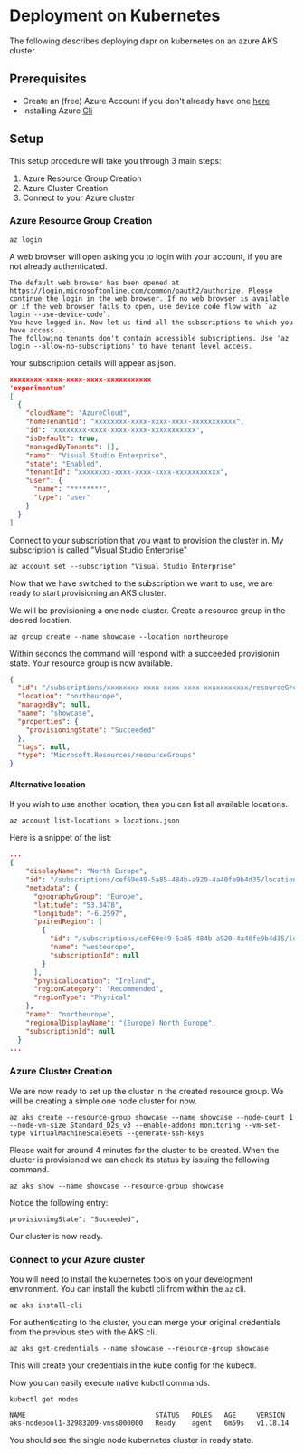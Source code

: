 # Deployment on Kubernetes

The following describes deploying dapr on kubernetes on an azure AKS cluster.

## Prerequisites

* Create an (free) Azure Account if you don't already have one [here](https://azure.microsoft.com/en-us/)
* Installing Azure [Cli](https://docs.microsoft.com/en-us/cli/azure/install-azure-cli)

## Setup

This setup procedure will take you through 3 main steps:

1. Azure Resource Group Creation
2. Azure Cluster Creation
3. Connect to your Azure cluster

### Azure Resource Group Creation

```
az login
```

A web browser will open asking you to login with your account, if you are not already authenticated.

```
The default web browser has been opened at https://login.microsoftonline.com/common/oauth2/authorize. Please continue the login in the web browser. If no web browser is available or if the web browser fails to open, use device code flow with `az login --use-device-code`.
You have logged in. Now let us find all the subscriptions to which you have access...
The following tenants don't contain accessible subscriptions. Use 'az login --allow-no-subscriptions' to have tenant level access.
```

Your subscription details will appear as json.

```json
xxxxxxxx-xxxx-xxxx-xxxx-xxxxxxxxxxx
'experimentum'
[
  {
    "cloudName": "AzureCloud",
    "homeTenantId": "xxxxxxxx-xxxx-xxxx-xxxx-xxxxxxxxxxx",
    "id": "xxxxxxxx-xxxx-xxxx-xxxx-xxxxxxxxxxx",
    "isDefault": true,
    "managedByTenants": [],
    "name": "Visual Studio Enterprise",
    "state": "Enabled",
    "tenantId": "xxxxxxxx-xxxx-xxxx-xxxx-xxxxxxxxxxx",
    "user": {
      "name": "********",
      "type": "user"
    }
  }
]
```

Connect to your subscription that you want to provision the cluster in. My subscription is called "Visual Studio Enterprise"

```
az account set --subscription "Visual Studio Enterprise"
```

Now that we have switched to the subscription we want to use, we are ready to start provisioning an AKS cluster.

We will be provisioning a one node cluster.
Create a resource group in the desired location.

```
az group create --name showcase --location northeurope
```

Within seconds the command will respond with a succeeded provisionin state. Your resource group is now available.

```json
{
  "id": "/subscriptions/xxxxxxxx-xxxx-xxxx-xxxx-xxxxxxxxxxx/resourceGroups/showcase",
  "location": "northeurope",
  "managedBy": null,
  "name": "showcase",
  "properties": {
    "provisioningState": "Succeeded"
  },
  "tags": null,
  "type": "Microsoft.Resources/resourceGroups"
}
```

#### Alternative location

If you wish to use another location, then you can list all available locations.

```
az account list-locations > locations.json
```

Here is a snippet of the list:

```json
...
{
    "displayName": "North Europe",
    "id": "/subscriptions/cef69e49-5a85-484b-a920-4a40fe9b4d35/locations/northeurope",
    "metadata": {
      "geographyGroup": "Europe",
      "latitude": "53.3478",
      "longitude": "-6.2597",
      "pairedRegion": [
        {
          "id": "/subscriptions/cef69e49-5a85-484b-a920-4a40fe9b4d35/locations/westeurope",
          "name": "westeurope",
          "subscriptionId": null
        }
      ],
      "physicalLocation": "Ireland",
      "regionCategory": "Recommended",
      "regionType": "Physical"
    },
    "name": "northeurope",
    "regionalDisplayName": "(Europe) North Europe",
    "subscriptionId": null
  }
...
```

### Azure Cluster Creation

We are now ready to set up the cluster in the created resource group. We will be creating a simple one node cluster for now.

```
az aks create --resource-group showcase --name showcase --node-count 1 --node-vm-size Standard_D2s_v3 --enable-addons monitoring --vm-set-type VirtualMachineScaleSets --generate-ssh-keys
```

Please wait for around 4 minutes for the cluster to be created. When the cluster is provisioned we can check its status by issuing the following command.

```
az aks show --name showcase --resource-group showcase
```

Notice the following entry:

```
provisioningState": "Succeeded",
```

Our cluster is now ready.

### Connect to your Azure cluster

You will need to install the kubernetes tools on your development environment. You can install the kubctl cli from within the `az` cli.

```
az aks install-cli
```

For authenticating to the cluster, you can merge your original credentials from the previous step with the AKS cli.

```
az aks get-credentials --name showcase --resource-group showcase
```

This will create your credentials in the kube config for the kubectl.

Now you can easily execute native kubctl commands.

```
kubectl get nodes

NAME                                STATUS   ROLES   AGE     VERSION
aks-nodepool1-32983209-vmss000000   Ready    agent   6m59s   v1.18.14
```

You should see the single node kubernetes cluster in ready state.







